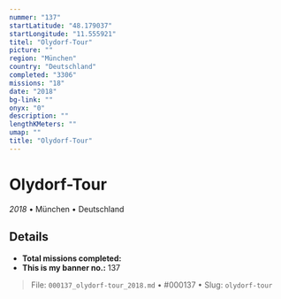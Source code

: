 ```yaml
---
nummer: "137"
startLatitude: "48.179037"
startLongitude: "11.555921"
titel: "Olydorf-Tour"
picture: ""
region: "München"
country: "Deutschland"
completed: "3306"
missions: "18"
date: "2018"
bg-link: ""
onyx: "0"
description: ""
lengthKMeters: ""
umap: ""
title: "Olydorf-Tour"
---
```

# Olydorf-Tour

*2018* • München • Deutschland



## Details


- **Total missions completed:** 
- **This is my banner no.:** 137





> File: `000137_olydorf-tour_2018.md` • #000137 • Slug: `olydorf-tour`
